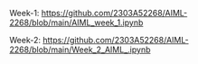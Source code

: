  Week-1: 
 https://github.com/2303A52268/AIML-2268/blob/main/AIML_week_1.ipynb

 
 Week-2:
 https://github.com/2303A52268/AIML-2268/blob/main/Week_2_AIML_.ipynb
